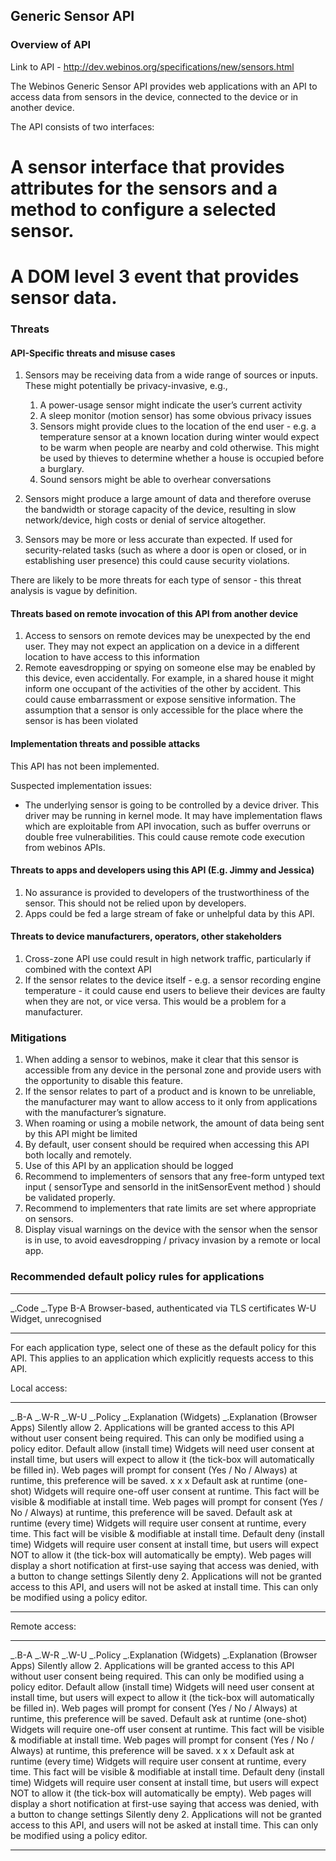 Generic Sensor API
------------------

### Overview of API

Link to API - http://dev.webinos.org/specifications/new/sensors.html

The Webinos Generic Sensor API provides web applications with an API to access data from sensors in the device, connected to the device or in another device.

The API consists of two interfaces:
# A sensor interface that provides attributes for the sensors and a method to configure a selected sensor.
# A DOM level 3 event that provides sensor data.

### Threats

#### API-Specific threats and misuse cases

1.  Sensors may be receiving data from a wide range of sources or inputs. These might potentially be privacy-invasive, e.g.,
    1.  A power-usage sensor might indicate the user’s current activity
    2.  A sleep monitor (motion sensor) has some obvious privacy issues
    3.  Sensors might provide clues to the location of the end user - e.g. a temperature sensor at a known location during winter would expect to be warm when people are nearby and cold otherwise. This might be used by thieves to determine whether a house is occupied before a burglary.
    4.  Sound sensors might be able to overhear conversations

2.  Sensors might produce a large amount of data and therefore overuse the bandwidth or storage capacity of the device, resulting in slow network/device, high costs or denial of service altogether.
3.  Sensors may be more or less accurate than expected. If used for security-related tasks (such as where a door is open or closed, or in establishing user presence) this could cause security violations.

There are likely to be more threats for each type of sensor - this threat analysis is vague by definition.

#### Threats based on remote invocation of this API from another device

1.  Access to sensors on remote devices may be unexpected by the end user. They may not expect an application on a device in a different location to have access to this information
2.  Remote eavesdropping or spying on someone else may be enabled by this device, even accidentally. For example, in a shared house it might inform one occupant of the activities of the other by accident. This could cause embarrassment or expose sensitive information. The assumption that a sensor is only accessible for the place where the sensor is has been violated

#### Implementation threats and possible attacks

This API has not been implemented.

Suspected implementation issues:

-   The underlying sensor is going to be controlled by a device driver. This driver may be running in kernel mode. It may have implementation flaws which are exploitable from API invocation, such as buffer overruns or double free vulnerabilities. This could cause remote code execution from webinos APIs.

#### Threats to apps and developers using this API (E.g. Jimmy and Jessica)

1.  No assurance is provided to developers of the trustworthiness of the sensor. This should not be relied upon by developers.
2.  Apps could be fed a large stream of fake or unhelpful data by this API.

#### Threats to device manufacturers, operators, other stakeholders

1.  Cross-zone API use could result in high network traffic, particularly if combined with the context API
2.  If the sensor relates to the device itself - e.g. a sensor recording engine temperature - it could cause end users to believe their devices are faulty when they are not, or vice versa. This would be a problem for a manufacturer.

### Mitigations

1.  When adding a sensor to webinos, make it clear that this sensor is accessible from any device in the personal zone and provide users with the opportunity to disable this feature.
2.  If the sensor relates to part of a product and is known to be unreliable, the manufacturer may want to allow access to it only from applications with the manufacturer’s signature.
3.  When roaming or using a mobile network, the amount of data being sent by this API might be limited
4.  By default, user consent should be required when accessing this API both locally and remotely.
5.  Use of this API by an application should be logged
6.  Recommend to implementers of sensors that any free-form untyped text input ( sensorType and sensorId in the initSensorEvent method ) should be validated properly.
7.  Recommend to implementers that rate limits are set where appropriate on sensors.
8.  Display visual warnings on the device with the sensor when the sensor is in use, to avoid eavesdropping / privacy invasion by a remote or local app.

### Recommended default policy rules for applications

  ------------- --------------------------------------------------- -- ----- ------------------------------------------------------
  _.Code   _.Type
  B-A           Browser-based, authenticated via TLS certificates
  W-U           Widget, unrecognised
  ------------- --------------------------------------------------- -- ----- ------------------------------------------------------

For each application type, select one of these as the default policy for this API. This applies to an application which explicitly requests access to this API.

Local access:

  ------------ ------------ ------------ ----------------------------------- -------------------------------------------------------------------------------------------------------------------------------------------------------- -------------------------------------------------------------------------------------------------------------------------- -- -- -- -- ------------------------------------- ------------------------------------------------------------------------------------------------------------------------------------------- ------------------------------------------------------------------
  _.B-A   _.W-R   _.W-U   _.Policy                       _.Explanation (Widgets)                                                                                                                             _.Explanation (Browser Apps)                                                                                                      Silently allow                        2. Applications will be granted access to this API without user consent being required. This can only be modified using a policy editor.
                                         Default allow (install time)        Widgets will need user consent at install time, but users will expect to allow it (the tick-box will automatically be filled in).                        Web pages will prompt for consent (Yes / No / Always) at runtime, this preference will be saved.
  x            x            x            Default ask at runtime (one-shot)   Widgets will require one-off user consent at runtime. This fact will be visible & modifiable at install time.                                            Web pages will prompt for consent (Yes / No / Always) at runtime, this preference will be saved.                                       Default ask at runtime (every time)   Widgets will require user consent at runtime, every time. This fact will be visible & modifiable at install time.
                                         Default deny (install time)         Widgets will require user consent at install time, but users will expect NOT to allow it (the tick-box will automatically be empty).                     Web pages will display a short notification at first-use saying that access was denied, with a button to change settings
                                         Silently deny                       2. Applications will not be granted access to this API, and users will not be asked at install time. This can only be modified using a policy editor.
  ------------ ------------ ------------ ----------------------------------- -------------------------------------------------------------------------------------------------------------------------------------------------------- -------------------------------------------------------------------------------------------------------------------------- -- -- -- -- ------------------------------------- ------------------------------------------------------------------------------------------------------------------------------------------- ------------------------------------------------------------------

Remote access:

  ------------ ------------ ------------ ----------------------------------- -------------------------------------------------------------------------------------------------------------------------------------------------------- -------------------------------------------------------------------------------------------------------------------------- -- --- --- --- ------------------------------------- ------------------------------------------------------------------------------------------------------------------------------------------- ------------------------------------------------------------------
  _.B-A   _.W-R   _.W-U   _.Policy                       _.Explanation (Widgets)                                                                                                                             _.Explanation (Browser Apps)                                                                                                         Silently allow                        2. Applications will be granted access to this API without user consent being required. This can only be modified using a policy editor.
                                         Default allow (install time)        Widgets will need user consent at install time, but users will expect to allow it (the tick-box will automatically be filled in).                        Web pages will prompt for consent (Yes / No / Always) at runtime, this preference will be saved.
                                         Default ask at runtime (one-shot)   Widgets will require one-off user consent at runtime. This fact will be visible & modifiable at install time.                                            Web pages will prompt for consent (Yes / No / Always) at runtime, this preference will be saved.                              x   x   x   Default ask at runtime (every time)   Widgets will require user consent at runtime, every time. This fact will be visible & modifiable at install time.
                                         Default deny (install time)         Widgets will require user consent at install time, but users will expect NOT to allow it (the tick-box will automatically be empty).                     Web pages will display a short notification at first-use saying that access was denied, with a button to change settings
                                         Silently deny                       2. Applications will not be granted access to this API, and users will not be asked at install time. This can only be modified using a policy editor.
  ------------ ------------ ------------ ----------------------------------- -------------------------------------------------------------------------------------------------------------------------------------------------------- -------------------------------------------------------------------------------------------------------------------------- -- --- --- --- ------------------------------------- ------------------------------------------------------------------------------------------------------------------------------------------- ------------------------------------------------------------------



